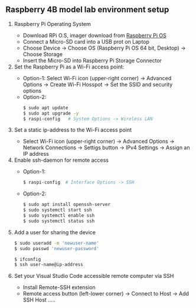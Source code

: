 
<h2>Raspberry 4B model lab environment setup</h2>


<ol>
  <li>Raspberry Pi Operating System</li>
    
  <ul>
    <li>Download RPi O.S, imager download from <a href="https://www.raspberrypi.com/software/">Raspberry Pi OS</a></li>
    <li>Connect a Micro-SD card into a USB prot on Laptop</li>
    <li>Choose Device -> Choose OS (Raspberry Pi OS 64 bit, Desktop) -> Choose Storage</li>
    <li>Insert the Micro-SD into Raspberry Pi Storage Connector</li>
  </ul>
    
  <li>Set the Raspberry Pi as a Wi-Fi access point: </li>
      
  <ul>
    <li>Option-1: Select Wi-Fi icon (upper-right corner) -> Advanced Options -> Create Wi-Fi Hosspot -> Set the SSID and security options</li>      
    <li> Option-2: </li>

``` sh
$ sudo apt update
$ sudo apt upgrade -y
$ raspi-config   # System Options -> Wireless LAN

```
  </ul>
  
  <li>Set a static ip-address to the Wi-Fi access point </li>
    <ul>
    <li>Select Wi-Fi icon (upper-right corner) -> Advanced Options -> Network Connections -> Settigs button -> IPv4 Settings -> Assign an IP address
    </ul>
  <li>Enable ssh-daemon for remote access</li>
    <ul>
    <li>Option-1: </li>

``` sh
$ raspi-config  # Interface Options -> SSH

```    
   <li>Option-2: </li>

``` sh
$ sudo apt install openssh-server
$ sudo systemctl start ssh
$ sudo systemctl enable ssh
$ sudo systemctl status ssh

```
  </ul>
  <li>Add a user for sharing the device</li>

``` sh
$ sudo useradd -m 'newuser-name' 
$ sudo passwd 'newuser-password'

$ ifconfig
$ ssh user-name@ip-address

```

  <li>Set your Visual Studio Code accessible remote computer via SSH</li>
    <ul>
    <li>Install Remote-SSH extension</li>
    <li>Remote access button (left-lower corner) -> Connect to Host  -> Add SSH Host .....</li>
   </ul>
</ol>